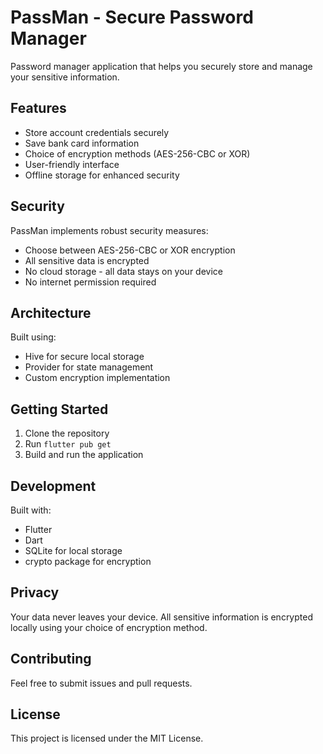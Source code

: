 # PassMan - Secure Password Manager

Password manager application that helps you securely store and manage your sensitive information.

## Features

- Store account credentials securely
- Save bank card information
- Choice of encryption methods (AES-256-CBC or XOR)
- User-friendly interface
- Offline storage for enhanced security

## Security

PassMan implements robust security measures:
- Choose between AES-256-CBC or XOR encryption
- All sensitive data is encrypted
- No cloud storage - all data stays on your device
- No internet permission required
## Architecture

Built using:
- Hive for secure local storage
- Provider for state management
- Custom encryption implementation
## Getting Started

1. Clone the repository
2. Run `flutter pub get`
3. Build and run the application

## Development

Built with:
- Flutter
- Dart
- SQLite for local storage
- crypto package for encryption

## Privacy

Your data never leaves your device. All sensitive information is encrypted locally using your choice of encryption method.

## Contributing

Feel free to submit issues and pull requests.

## License

This project is licensed under the MIT License.
